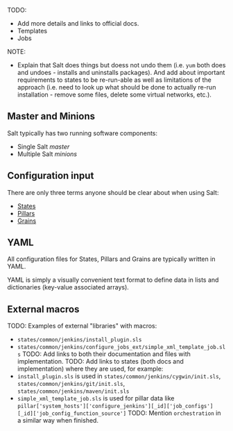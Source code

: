 
TODO:
* Add more details and links to official docs.
* Templates
* Jobs

NOTE:
* Explain that Salt does things but doess not undo them (i.e. `yum` both does and undoes - installs and uninstalls packages). And add about important requirements to states to be re-run-able as well as limitations of the approach (i.e. need to look up what should be done to actually re-run installation - remove some files, delete some virtual networks, etc.).

## Master and Minions ##

Salt typically has two running software components:
* Single Salt *master*
* Multiple Salt *minions*

## Configuration input ##

There are only three terms anyone should be clear about when using Salt:

* [States](http://docs.saltstack.com/en/latest/topics/tutorials/starting_states.html)
* [Pillars](http://docs.saltstack.com/en/latest/topics/tutorials/pillar.html)
* [Grains](http://docs.saltstack.com/en/latest/topics/targeting/grains.html)

## YAML ##

All configuration files for States, Pillars and Grains are typically written in YAML.

YAML is simply a visually convenient text format to define data in lists and dictionaries (key-value associated arrays).

## External macros ##

TODO: Examples of external "libraries" with macros:
* `states/common/jenkins/install_plugin.sls`
* `states/common/jenkins/configure_jobs_ext/simple_xml_template_job.sls`
TODO: Add links to both their documentation and files with implementation.
TODO: Add links to states (both docs and implementation) where they are used, for example:
* `install_plugin.sls` is used in `states/common/jenkins/cygwin/init.sls`, `states/common/jenkins/git/init.sls`, `states/common/jenkins/maven/init.sls`
* `simple_xml_template_job.sls` is used for pillar data like `pillar['system_hosts']['configure_jenkins'][_id]['job_configs'][_id]['job_config_function_source']`
TODO: Mention `orchestration` in a similar way when finished.


